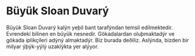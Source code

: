 # Büyük Sloan Duvarý

Büyük Sloan Duvarý kalýn yeþil bant tarafýndan temsil edilmektedir. Evrendeki
bilinen en büyük nesnedir. Gökadalardan oluþmaktadýr ve gökada iplikçileri adýný
almaktadýr. Biz burada deðiliz. Aslýnda, bizden bir milyar ýþýk-yýlý uzaklýkta
yer alýyor.
